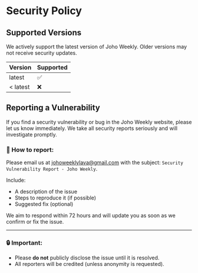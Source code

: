 # Security Policy

## Supported Versions

We actively support the latest version of Joho Weekly. Older versions may not receive security updates.

| Version | Supported          |
| ------- | ------------------ |
| latest  | ✅                 |
| < latest | ❌                |

## Reporting a Vulnerability

If you find a security vulnerability or bug in the Joho Weekly website, please let us know immediately. We take all security reports seriously and will investigate promptly.

### 📧 How to report:
Please email us at [johoweeklylava@gmail.com](mailto:johoweeklylava@gmail.com) with the subject: `Security Vulnerability Report - Joho Weekly`.

Include:
- A description of the issue
- Steps to reproduce it (if possible)
- Suggested fix (optional)

We aim to respond within 72 hours and will update you as soon as we confirm or fix the issue.

---

### 🔒 Important:
- Please **do not** publicly disclose the issue until it is resolved.
- All reporters will be credited (unless anonymity is requested).
